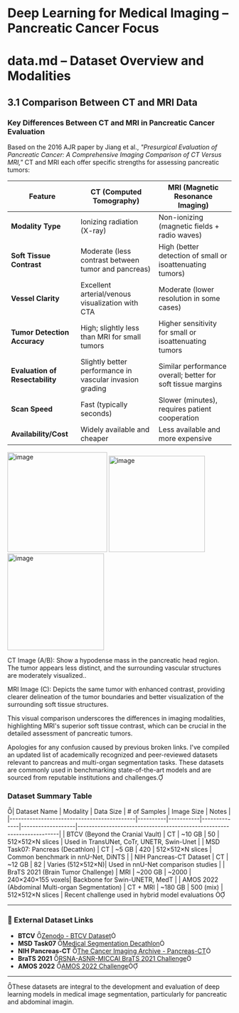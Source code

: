 
# Deep Learning for Medical Imaging – Pancreatic Cancer Focus




# data.md – Dataset Overview and Modalities


## 3.1 Comparison Between CT and MRI Data

### Key Differences Between CT and MRI in Pancreatic Cancer Evaluation

Based on the 2016 AJR paper by Jiang et al., *"Presurgical Evaluation of Pancreatic Cancer: A Comprehensive Imaging Comparison of CT Versus MRI,"* CT and MRI each offer specific strengths for assessing pancreatic tumors:

| Feature                      | CT (Computed Tomography)                                        | MRI (Magnetic Resonance Imaging)                             |
|-----------------------------|------------------------------------------------------------------|--------------------------------------------------------------|
| **Modality Type**           | Ionizing radiation (X-ray)                                     | Non-ionizing (magnetic fields + radio waves)                |
| **Soft Tissue Contrast**    | Moderate (less contrast between tumor and pancreas)            | High (better detection of small or isoattenuating tumors)   |
| **Vessel Clarity**          | Excellent arterial/venous visualization with CTA               | Moderate (lower resolution in some cases)                   |
| **Tumor Detection Accuracy**| High; slightly less than MRI for small tumors                  | Higher sensitivity for small or isoattenuating tumors        |
| **Evaluation of Resectability** | Slightly better performance in vascular invasion grading     | Similar performance overall; better for soft tissue margins |
| **Scan Speed**              | Fast (typically seconds)                                       | Slower (minutes), requires patient cooperation              |
| **Availability/Cost**       | Widely available and cheaper                                   | Less available and more expensive                           |

<img width="224" alt="image" src="https://github.com/user-attachments/assets/7004e2d0-d4d7-4693-afdf-775f0a5d81f0" />

<img width="216" alt="image" src="https://github.com/user-attachments/assets/f3fd3be7-431a-4305-9e7b-1637fd174aa5" />

<img width="217" alt="image" src="https://github.com/user-attachments/assets/ae5129f8-3910-41f4-a564-15a7dd28e2e0" />

CT Image (A/B): Show a hypodense mass in the pancreatic head region. The tumor appears less distinct, and the surrounding vascular structures are moderately visualized..

MRI Image (C): Depicts the same tumor with enhanced contrast, providing clearer delineation of the tumor boundaries and better visualization of the surrounding soft tissue structures.


This visual comparison underscores the differences in imaging modalities, highlighting MRI's superior soft tissue contrast, which can be crucial in the detailed assessment of pancreatic tumors.


Apologies for any confusion caused by previous broken links. I've compiled an updated list of academically recognized and peer-reviewed datasets relevant to pancreas and multi-organ segmentation tasks. These datasets are commonly used in benchmarking state-of-the-art models and are sourced from reputable institutions and challenges.



###  Dataset Summary Table
| Dataset Name                               | Modality | Data Size | # of Samples | Image Size        | Notes                                                                 |
|--------------------------------------------|----------|-----------|--------------|-------------------|-----------------------------------------------------------------------|
| BTCV (Beyond the Cranial Vault)            | CT       | ~10 GB    | 50           | 512×512×N slices  | Used in TransUNet, CoTr, UNETR, Swin-Unet                             |
| MSD Task07: Pancreas (Decathlon)           | CT       | ~5 GB     | 420          | 512×512×N slices  | Common benchmark in nnU-Net, DiNTS                                   |
| NIH Pancreas-CT Dataset                    | CT       | ~12 GB    | 82           | Varies (512×512×N)| Used in nnU-Net comparison studies                                    |
| BraTS 2021 (Brain Tumor Challenge)         | MRI      | ~200 GB   | ~2000        | 240×240×155 voxels| Backbone for Swin-UNETR, MedT                                        |
| AMOS 2022 (Abdominal Multi-organ Segmentation) | CT + MRI | ~180 GB   | 500 (mix)    | 512×512×N slices  | Recent challenge used in hybrid model evaluations                    

---

### 🔗 External Dataset Links

- **BTCV** [Zenodo - BTCV Dataset](https://zenodo.org/record/116936)
- **MSD Task07** [Medical Segmentation Decathlon](http://medicaldecathlon.com)
- **NIH Pancreas-CT** [The Cancer Imaging Archive - Pancreas-CT](https://www.cancerimagingarchive.net/collection/pancreas-ct)
- **BraTS 2021** [RSNA-ASNR-MICCAI BraTS 2021 Challenge](https://www.med.upenn.edu/cbica/brats2021)
- **AMOS 2022** [AMOS 2022 Challenge](https://amos22.grand-challenge.org)

---
These datasets are integral to the development and evaluation of deep learning models in medical image segmentation, particularly for pancreatic and abdominal imagin.

